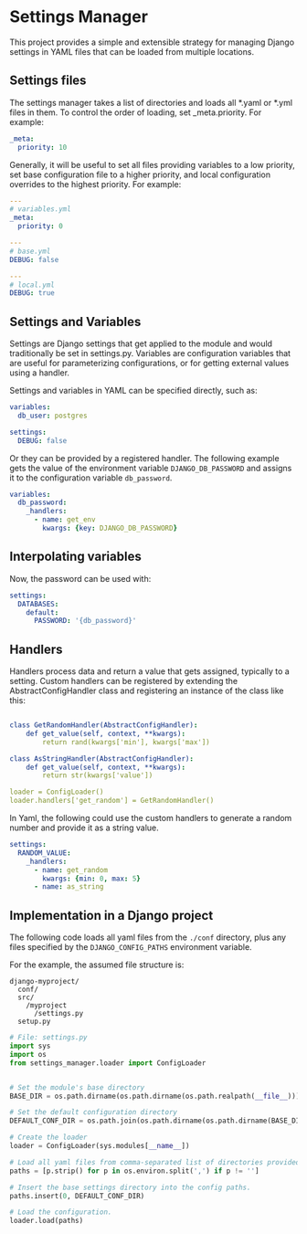 # Settings Manager

This project provides a simple and extensible strategy for managing Django settings in YAML files that can be loaded from multiple locations.

## Settings files

The settings manager takes a list of directories and loads all *.yaml or *.yml files in them.  To control the order of loading, set _meta.priority.  For example:

```yaml
_meta:
  priority: 10
```

Generally, it will be useful to set all files providing variables to a low priority, set base configuration file to a higher priority, and local configuration overrides to the highest priority.  For example:

```yaml
--- 
# variables.yml
_meta:
  priority: 0

---
# base.yml
DEBUG: false

---
# local.yml
DEBUG: true
```

## Settings and Variables

Settings are Django settings that get applied to the module and would traditionally be set in settings.py.  Variables are configuration variables that are useful for parameterizing configurations, or for getting external values using a handler.

Settings and variables in YAML can be specified directly, such as:

```yaml
variables:
  db_user: postgres

settings:
  DEBUG: false
```

Or they can be provided by a registered handler. The following example gets the value of the environment variable `DJANGO_DB_PASSWORD` and assigns it to the configuration variable `db_password`.

```yaml
variables:
  db_password:
    _handlers:
      - name: get_env
        kwargs: {key: DJANGO_DB_PASSWORD}
```

## Interpolating variables

Now, the password can be used with:

```yaml
settings:
  DATABASES:
    default:
      PASSWORD: '{db_password}'
```

## Handlers

Handlers process data and return a value that gets assigned, typically to a setting. Custom handlers can be registered by extending the AbstractConfigHandler class and registering an instance of the class like this:

```yaml

class GetRandomHandler(AbstractConfigHandler):
    def get_value(self, context, **kwargs):
        return rand(kwargs['min'], kwargs['max'])

class AsStringHandler(AbstractConfigHandler):
    def get_value(self, context, **kwargs):
        return str(kwargs['value'])

loader = ConfigLoader()
loader.handlers['get_random'] = GetRandomHandler() 
```

In Yaml, the following could use the custom handlers to generate a random number and provide it as a string value.

```yaml
settings:
  RANDOM_VALUE:
    _handlers:
      - name: get_random
        kwargs: {min: 0, max: 5}
      - name: as_string
```

## Implementation in a Django project

The following code loads all yaml files from the `./conf` directory, plus any files specified by the `DJANGO_CONFIG_PATHS` environment variable.

For the example, the assumed file structure is:

```text
django-myproject/
  conf/
  src/
    /myproject
      /settings.py
  setup.py
```

```python
# File: settings.py
import sys
import os
from settings_manager.loader import ConfigLoader


# Set the module's base directory
BASE_DIR = os.path.dirname(os.path.dirname(os.path.realpath(__file__)))

# Set the default configuration directory
DEFAULT_CONF_DIR = os.path.join(os.path.dirname(os.path.dirname(BASE_DIR)), "conf")

# Create the loader
loader = ConfigLoader(sys.modules[__name__])

# Load all yaml files from comma-separated list of directories provided by environment variable 'DJANGO_CONFIG_PATHS'.
paths = [p.strip() for p in os.environ.split(',') if p != '']

# Insert the base settings directory into the config paths.
paths.insert(0, DEFAULT_CONF_DIR)

# Load the configuration.
loader.load(paths)
```
